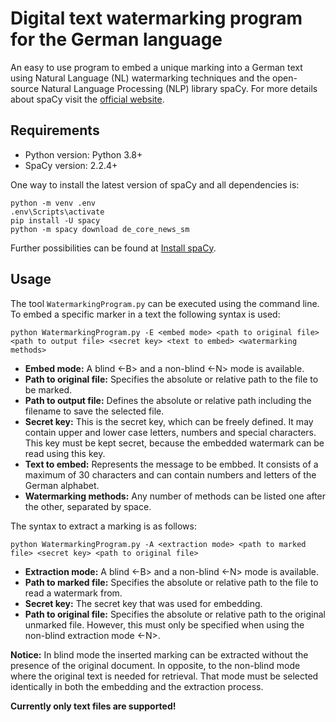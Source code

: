 # Digital text watermarking program for the German language
An easy to use program to embed a unique marking into a German text using Natural Language (NL) watermarking techniques and the open-source Natural Language Processing (NLP) library spaCy.
For more details about spaCy visit the [official website](https://spacy.io/).

## Requirements
- Python version: Python 3.8+
- SpaCy version: 2.2.4+

One way to install the latest version of spaCy and all dependencies is:
```
python -m venv .env
.env\Scripts\activate
pip install -U spacy
python -m spacy download de_core_news_sm
```
Further possibilities can be found at [Install spaCy](https://spacy.io/usage).

## Usage
The tool `WatermarkingProgram.py` can be executed using the command line.
To embed a specific marker in a text the following syntax is used:
```
python WatermarkingProgram.py -E <embed mode> <path to original file> <path to output file> <secret key> <text to embed> <watermarking methods>
```
   - **Embed mode:**			A blind <-B> and a non-blind <-N> mode is available.
   - **Path to original file:**	Specifies the absolute or relative path to the file to be marked.
   - **Path to output file:**	Defines the absolute or relative path including the filename to save the selected file.
   - **Secret key:**			This is the secret key, which can be freely defined. It may contain upper and lower case letters, numbers and special characters. This key must be kept secret, because the embedded watermark can be read using this key.
   - **Text to embed:**		Represents the message to be embbed. It consists of a maximum of 30 characters and can contain numbers and letters of the German alphabet.
   - **Watermarking methods:**	Any number of methods can be listed one after the other, separated by space.



The syntax to extract a marking is as follows:
```
python WatermarkingProgram.py -A <extraction mode> <path to marked file> <secret key> <path to original file>
```
   - **Extraction mode:**			A blind <-B> and a non-blind <-N> mode is available.
   - **Path to marked file:**		Specifies the absolute or relative path to the file to read a watermark from.
   - **Secret key:**				The secret key that was used for embedding.
   - **Path to original file:**	Specifies the absolute or relative path to the original unmarked file. However, this must only be specified when using the non-blind extraction mode <-N>.

**Notice:** In blind mode the inserted marking can be extracted without the presence of the original document. In opposite, to the non-blind mode where the original text is needed for retrieval. That mode must be selected identically in both the embedding and the extraction process. 

**Currently only text files are supported!**
